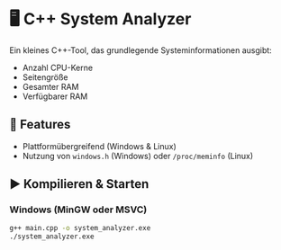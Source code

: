 # 🖥️ C++ System Analyzer

Ein kleines C++-Tool, das grundlegende Systeminformationen ausgibt:

- Anzahl CPU-Kerne
- Seitengröße
- Gesamter RAM
- Verfügbarer RAM

## 🔧 Features
- Plattformübergreifend (Windows & Linux)
- Nutzung von `windows.h` (Windows) oder `/proc/meminfo` (Linux)

## ▶️ Kompilieren & Starten

### Windows (MinGW oder MSVC)
```bash
g++ main.cpp -o system_analyzer.exe
./system_analyzer.exe
